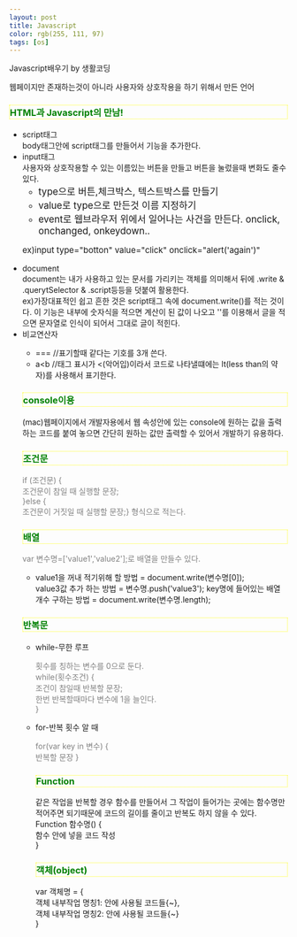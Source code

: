 ```yaml
---
layout: post
title: Javascript
color: rgb(255, 111, 97)
tags: [os]
---
```

<head>Javascript배우기 by 생활코딩
    <meta charset="utf-8">
    <style>
    h3 {
        border:1px dotted yellow;
        color: green;
    }
    </style>
</head>
<p>
웹페이지만 존재하는것이 아니라 사용자와 상호작용을 하기 위해서 만든 언어
</p>
<h3>HTML과 Javascript의 만남!</h3>
<ul>
<li>script태그<br>body태그안에 script태그를 만들어서 기능을 추가한다.</li>
<li>input태그<br>사용자와 상호작용할 수 있는 이름있는 버튼을 만들고 버튼을 눌렀을때 변화도 줄수있다.
<ul style="font-size:17px;">
<li>type으로 버튼,체크박스, 텍스트박스를 만들기</li>
<li>value로 type으로 만든것 이름 지정하기</li>
<li>event로 웹브라우저 위에서 일어나는 사건을 만든다.  onclick, onchanged, onkeydown..</li>
</ul>
<p style="font-size: 15px">ex)input type="botton" value="click" onclick="alert('again')"</p>
<li>document<br>document는 내가 사용하고 있는 문서를 가리키는 객체를 의미해서 뒤에 .write & .querytSelector & .script등등을 덧붙여 활용한다. 
<br style="font-size:17px; color:deepskyblue;">ex)가장대표적인 쉽고 흔한 것은 script태그 속에 document.write()를 적는 것이다. 이 기능은 내부에 숫자식을 적으면 계산이 된 값이 나오고 ''를 이용해서 글을 적으면 문자열로 인식이 되어서 그대로 글이 적힌다. </li>
<li>비교연산자</li>
<ul>
<li>===  //표기할때 같다는 기호를 3개 쓴다.</li>
<li>a&lt;b  //태그 표시가 <(악어입)이라서 코드로 나타낼떄에는 lt(less than의 약자)를 사용해서 표기한다.</li>
</ul>
<h3>console이용</h3>
<p>(mac)웹페이지에서 개발자용에서 웹 속성안에 있는 console에 원하는 값을 출력하는 코드를 붙여 놓으면 간단히 원하는 값만 출력할 수 있어서 개발하기 유용하다.</p>
<h3>조건문</h3>
<p style="color:gray; font:bold;">if (조건문) {<br>
      조건문이 참일 때 실행할 문장;<br>
    }else {  <br>
        조건문이 거짓일 때 실행할 문장;} 형식으로 적는다.</p>
<h3>배열</h3>
<p style="color:gray; font:bold;">var 변수명=['value1','value2'];로 배열을 만들수 있다. 
<ul>
<li>value1을 꺼내 적기위해 할 방법 = document.write(변수명[0]);</li>
value3값 추가 하는 방법 = 변수명.push('value3');</li>
key명에 들어있는 배열 개수 구하는 방법 = document.write(변수명.length);</li></ul>
</p>
<h3>반복문</h3>
<ul>
<li>while-무한 루프</li>
<p style="color:gray; font:bold;">횟수를 칭하는 변수를 0으로 둔다.<br>
while(횟수조건) {<br>
    조건이 참일때 반복할 문장;<br>
    한번 반복할때마다 변수에 1을 늘인다.<br>
}
<li>for-반복 횟수 알 때</li>
 <p style="color:gray; font:bold;">for(var key in 변수) { <br>
    반복할 문장
 }
<h3>Function</h3>
같은 작업을 반복할 경우 함수를 만들어서 그 작업이 들어가는 곳에는 함수명만 적어주면 되기때문에 코드의 길이를 줄이고 반복도 하지 않을 수 있다. </br>
Function 함수명() { </br>
    함수 안에 넣을 코드 작성 </br>
}
<h3>객체(object)</h3>
<p>var 객체명 = { <br>
    객체 내부작업 명칭1: 안에 사용될 코드들{~},<br>
    객체 내부작업 명칭2: 안에 사용될 코드들{~} <br>
}